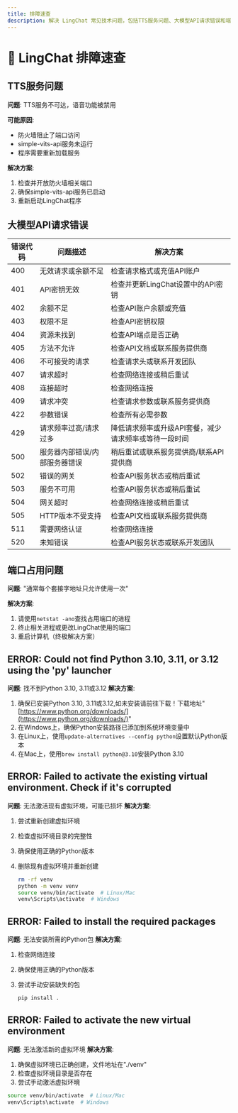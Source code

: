 ```yaml
---
title: 排障速查
description: 解决 LingChat 常见技术问题，包括TTS服务问题、大模型API请求错误和端口占用问题。
---
```


# 🚀 LingChat 排障速查

## TTS服务问题

**问题**: TTS服务不可达，语音功能被禁用

**可能原因**:

- 防火墙阻止了端口访问
- simple-vits-api服务未运行
- 程序需要重新加载服务

**解决方案**:

1. 检查并开放防火墙相关端口
2. 确保simple-vits-api服务已启动
3. 重新启动LingChat程序

## 大模型API请求错误

| 错误代码 | 问题描述 | 解决方案 |
|---------|---------|---------|
| 400 | 无效请求或余额不足 | 检查请求格式或充值API账户 |
| 401 | API密钥无效 | 检查并更新LingChat设置中的API密钥 |
| 402 | 余额不足 | 检查API账户余额或充值 |
| 403 | 权限不足 | 检查API密钥权限 |
| 404 | 资源未找到 | 检查API端点是否正确 |
| 405 | 方法不允许 | 检查API文档或联系服务提供商 |
| 406 | 不可接受的请求 | 检查请求头或联系开发团队 |
| 407 | 请求超时 | 检查网络连接或稍后重试 |
| 408 | 连接超时 | 检查网络连接 |
| 409 | 请求冲突 | 检查请求参数或联系服务提供商 |
| 422 | 参数错误 | 检查所有必需参数 |
| 429 | 请求频率过高/请求过多 | 降低请求频率或升级API套餐，减少请求频率或等待一段时间 |
| 500 | 服务器内部错误/内部服务器错误 | 稍后重试或联系服务提供商/联系API提供商 |
| 502 | 错误的网关 | 检查API服务状态或稍后重试 |
| 503 | 服务不可用 | 检查API服务状态或稍后重试 |
| 504 | 网关超时 | 检查网络连接或稍后重试 |
| 505 | HTTP版本不受支持 | 检查API文档或联系服务提供商 |
| 511 | 需要网络认证 | 检查网络连接 |
| 520 | 未知错误 | 检查API服务状态或联系开发团队 |

## 端口占用问题

**问题**: "通常每个套接字地址只允许使用一次"

**解决方案**:

1. 请使用`netstat -ano`查找占用端口的进程
2. 终止相关进程或更改LingChat使用的端口
3. 重启计算机（终极解决方案）

## ERROR: Could not find Python 3.10, 3.11, or 3.12 using the 'py' launcher

**问题**: 找不到Python 3.10, 3.11或3.12
**解决方案**:

1. 确保已安装Python 3.10, 3.11或3.12,如未安装请前往下载！下载地址"[https://www.python.org/downloads/](https://www.python.org/downloads/)"
2. 在Windows上，确保Python安装路径已添加到系统环境变量中
3. 在Linux上，使用`update-alternatives --config python`设置默认Python版本
4. 在Mac上，使用`brew install python@3.10`安装Python 3.10

## ERROR: Failed to activate the existing virtual environment. Check if it's corrupted

**问题**: 无法激活现有虚拟环境，可能已损坏
**解决方案**:

1. 尝试重新创建虚拟环境
2. 检查虚拟环境目录的完整性
3. 确保使用正确的Python版本
4. 删除现有虚拟环境并重新创建

   ```bash
   rm -rf venv
   python -m venv venv
   source venv/bin/activate  # Linux/Mac
   venv\Scripts\activate  # Windows
   ```

## ERROR: Failed to install the required packages

**问题**: 无法安装所需的Python包
**解决方案**:

1. 检查网络连接
2. 确保使用正确的Python版本
3. 尝试手动安装缺失的包

   ```bash
   pip install .
   ```

## ERROR: Failed to activate the new virtual environment

**问题**: 无法激活新的虚拟环境
**解决方案**:

1. 确保虚拟环境已正确创建，文件地址在"./venv"
2. 检查虚拟环境目录是否存在
3. 尝试手动激活虚拟环境

```bash
source venv/bin/activate  # Linux/Mac
venv\Scripts\activate  # Windows
```
